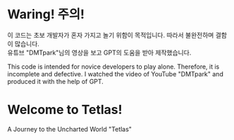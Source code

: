 # Waring! 주의!

이 코드는 초보 개발자가 혼자 가지고 놀기 위함이 목적입니다.
따라서 불완전하며 결함이 많습니다.  
유튜브 "DMTpark"님의 영상을 보고 GPT의 도움을 받아 제작했습니다.

This code is intended for novice developers to play alone.
Therefore, it is incomplete and defective.
I watched the video of YouTube "DMTpark" and produced it with the help of GPT.

# Welcome to Tetlas!
A Journey to the Uncharted World "Tetlas"



